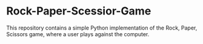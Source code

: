 # Rock-Paper-Scessior-Game
This repository contains a simple Python implementation of the Rock, Paper, Scissors game, where a user plays against the computer.
